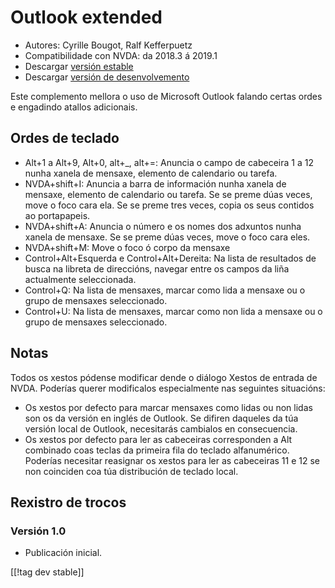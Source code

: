 # Outlook extended #

* Autores: Cyrille Bougot, Ralf Kefferpuetz
* Compatibilidade con NVDA: da 2018.3 á 2019.1
* Descargar [versión estable][1]
* Descargar [versión de desenvolvemento][2]

Este complemento mellora o uso de Microsoft Outlook falando certas ordes e
engadindo atallos adicionais.

## Ordes de teclado

* Alt+1 a Alt+9, Alt+0, alt+_, alt+=: Anuncia o campo de cabeceira 1 a 12
  nunha xanela de mensaxe, elemento de calendario ou tarefa.
* NVDA+shift+I: Anuncia a barra de información nunha xanela de mensaxe,
  elemento de calendario ou tarefa. Se se preme dúas veces, move o foco cara
  ela. Se se preme tres veces, copia os seus contidos ao portapapeis.
* NVDA+shift+A: Anuncia o número e os nomes dos adxuntos nunha xanela de
  mensaxe. Se se preme dúas veces, move o foco cara eles.
* NVDA+shift+M: Move o foco ó corpo da mensaxe
* Control+Alt+Esquerda e Control+Alt+Dereita: Na lista de resultados de
  busca na libreta de direccións, navegar entre os campos da liña
  actualmente seleccionada.
* Control+Q: Na lista de mensaxes, marcar como lida a mensaxe ou o grupo de
  mensaxes seleccionado.
* Control+U: Na lista de mensaxes, marcar como non lida a mensaxe ou o grupo
  de mensaxes seleccionado.

## Notas

Todos os xestos pódense modificar dende o diálogo Xestos de entrada de
NVDA. Poderías querer modificalos especialmente nas seguintes situacións:

* Os xestos por defecto para marcar mensaxes como lidas ou non lidas son os
  da versión en inglés de Outlook. Se difiren daqueles da túa versión local
  de Outlook, necesitarás cambialos en consecuencia.
* Os xestos por defecto para ler as cabeceiras corresponden a Alt combinado
  coas teclas da primeira fila do teclado alfanumérico. Poderías necesitar
  reasignar os xestos para ler as cabeceiras 11 e 12 se non coinciden coa
  túa distribución de teclado local.

## Rexistro de trocos

### Versión 1.0

* Publicación inicial.

[[!tag dev stable]]

[1]: https://addons.nvda-project.org/files/get.php?file=outlookextended

[2]: https://addons.nvda-project.org/files/get.php?file=outlookextended

